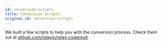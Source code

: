 ```yaml
---
id: conversion-scripts
title: Conversion Scripts
original_id: conversion-scripts
---
```

We built a few scripts to help you with the conversion process. Check them out at [github.com/relayjs/relay-codemod](https://github.com/relayjs/relay-codemod).
